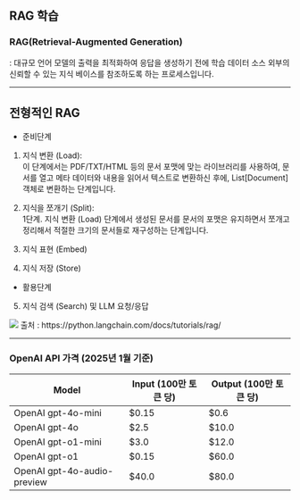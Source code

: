 ## RAG 학습
### RAG(Retrieval-Augmented Generation)
: 대규모 언어 모델의 출력을 최적화하여 응답을 생성하기 전에 학습 데이터 소스 외부의 신뢰할 수 있는 지식 베이스를 참조하도록 하는 프로세스입니다.

---
## 전형적인 RAG
- 준비단계
1. 지식 변환 (Load):    
    이 단계에서는 PDF/TXT/HTML 등의 문서 포맷에 맞는 라이브러리를 사용하여, 문서를 열고 메타 데이터와 내용을 읽어서 텍스트로 변환하신 후에, List[Document] 객체로 변환하는 단계입니다.

2. 지식을 쪼개기 (Split):   
    1단계. 지식 변환 (Load) 단계에서 생성된 문서를 문서의 포맷은 유지하면서 쪼개고 정리해서 적절한 크기의 문서들로 재구성하는 단계입니다.
    
3. 지식 표현 (Embed)
4. 지식 저장 (Store)

- 활용단계
5. 지식 검색 (Search) 및 LLM 요청/응답
<image src="image/rag.png">
출처 : https://python.langchain.com/docs/tutorials/rag/

---
### OpenAI API 가격 (2025년 1월 기준)

| Model | Input (100만 토큰 당) | Output (100만 토큰 당) |
|-------|----------------------|---------------------|
| OpenAI gpt-4o-mini | $0.15 | $0.6 |
| OpenAI gpt-4o | $2.5 | $10.0 |
| OpenAI gpt-o1-mini | $3.0 | $12.0 |
| OpenAI gpt-o1 | $0.15 | $60.0 |
| OpenAI gpt-4o-audio-preview | $40.0 | $80.0 |

